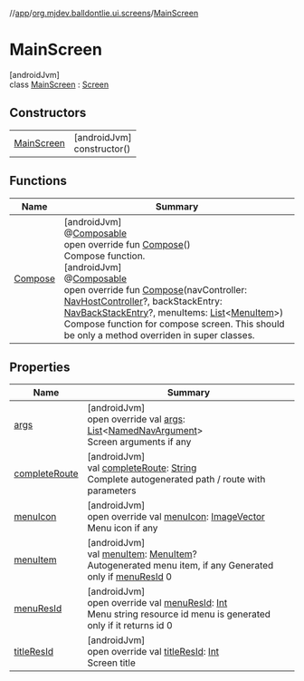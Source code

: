 //[app](../../../index.md)/[org.mjdev.balldontlie.ui.screens](../index.md)/[MainScreen](index.md)

# MainScreen

[androidJvm]\
class [MainScreen](index.md) : [Screen](../../org.mjdev.balldontlie.base.navigation/-screen/index.md)

## Constructors

| | |
|---|---|
| [MainScreen](-main-screen.md) | [androidJvm]<br>constructor() |

## Functions

| Name | Summary |
|---|---|
| [Compose](-compose.md) | [androidJvm]<br>@[Composable](https://developer.android.com/reference/kotlin/androidx/compose/runtime/Composable.html)<br>open override fun [Compose](-compose.md)()<br>Compose function.<br>[androidJvm]<br>@[Composable](https://developer.android.com/reference/kotlin/androidx/compose/runtime/Composable.html)<br>open override fun [Compose](-compose.md)(navController: [NavHostController](https://developer.android.com/reference/kotlin/androidx/navigation/NavHostController.html)?, backStackEntry: [NavBackStackEntry](https://developer.android.com/reference/kotlin/androidx/navigation/NavBackStackEntry.html)?, menuItems: [List](https://kotlinlang.org/api/latest/jvm/stdlib/kotlin.collections/-list/index.html)&lt;[MenuItem](../../org.mjdev.balldontlie.base.navigation/-menu-item/index.md)&gt;)<br>Compose function for compose screen. This should be only a method overriden in super classes. |

## Properties

| Name | Summary |
|---|---|
| [args](args.md) | [androidJvm]<br>open override val [args](args.md): [List](https://kotlinlang.org/api/latest/jvm/stdlib/kotlin.collections/-list/index.html)&lt;[NamedNavArgument](https://developer.android.com/reference/kotlin/androidx/navigation/NamedNavArgument.html)&gt;<br>Screen arguments if any |
| [completeRoute](../../org.mjdev.balldontlie.base.navigation/-screen/complete-route.md) | [androidJvm]<br>val [completeRoute](../../org.mjdev.balldontlie.base.navigation/-screen/complete-route.md): [String](https://kotlinlang.org/api/latest/jvm/stdlib/kotlin/-string/index.html)<br>Complete autogenerated path / route with parameters |
| [menuIcon](menu-icon.md) | [androidJvm]<br>open override val [menuIcon](menu-icon.md): [ImageVector](https://developer.android.com/reference/kotlin/androidx/compose/ui/graphics/vector/ImageVector.html)<br>Menu icon if any |
| [menuItem](../../org.mjdev.balldontlie.base.navigation/-screen/menu-item.md) | [androidJvm]<br>val [menuItem](../../org.mjdev.balldontlie.base.navigation/-screen/menu-item.md): [MenuItem](../../org.mjdev.balldontlie.base.navigation/-menu-item/index.md)?<br>Autogenerated menu item, if any Generated only if [menuResId](../../org.mjdev.balldontlie.base.navigation/-screen/menu-res-id.md) 0 |
| [menuResId](menu-res-id.md) | [androidJvm]<br>open override val [menuResId](menu-res-id.md): [Int](https://kotlinlang.org/api/latest/jvm/stdlib/kotlin/-int/index.html)<br>Menu string resource id menu is generated only if it returns id 0 |
| [titleResId](title-res-id.md) | [androidJvm]<br>open override val [titleResId](title-res-id.md): [Int](https://kotlinlang.org/api/latest/jvm/stdlib/kotlin/-int/index.html)<br>Screen title |
